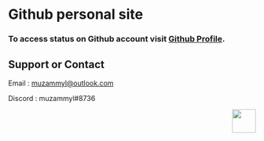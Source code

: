 # Github personal site

### To access status on Github account visit [Github Profile](https://github.com/muzammyl).

## Support or Contact

Email : muzammyl@outlook.com

Discord : muzammyl#8736

<a href="https://www.gnu.org/licenses/gpl-3.0.en.html" title="License"><img src="https://upload.wikimedia.org/wikipedia/commons/9/93/GPLv3_Logo.svg" align="right" height="48" width=""/></a>